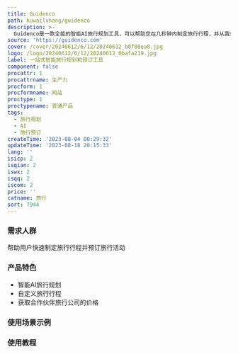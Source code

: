 ```yaml
---
title: Guidenco
path: huwailvhang/guidenco
description: >-
  Guidenco是一款全能的智能AI旅行规划工具，可以帮助您在几秒钟内制定旅行行程，并从我们认证的旅行合作伙伴那里获取最优惠的价格。通过我们创新的AI行程工具，为您量身定制旅行体验！选择您的目的地，选择喜欢的活动，我们将为您从顶级合作伙伴旅行公司获取价格。现在就免费试用吧！
source: 'https://guidenco.com'
cover: /cover/20240612/6/12/20240612_b0f80ea8.jpg
logo: /logo/20240612/6/12/20240612_0bafa219.jpg
label: 一站式智能旅行规划和预订工具
component: false
procattr: 1
procattrname: 生产力
procform: 1
procformname: 网站
proctype: 1
proctypename: 普通产品
tags:
  - 旅行规划
  - AI
  - 旅行预订
createTime: '2023-08-04 00:29:32'
updateTime: '2023-08-18 20:15:33'
lang: ''
isicp: 2
isqian: 2
iswx: 2
isqq: 2
iscom: 2
price: ''
catname: 旅行
sort: 7944
---
```




### 需求人群
帮助用户快速制定旅行行程并预订旅行活动

### 产品特色
- 智能AI旅行规划
- 自定义旅行行程
- 获取合作伙伴旅行公司的价格

### 使用场景示例


### 使用教程


  
